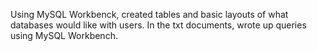 Using MySQL Workbenck, created tables and basic layouts of what databases would like with users. 
In the txt documents, wrote up queries using MySQL Workbench.
